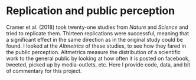 # Replication and public perception

Cramer et al. (2018) took twenty-one studies from *Nature* and *Science* and tried to replicate them. Thirteen replications were successful, meaning that a significant effect in the same direction as in the original study could be found. I looked at the *Altmetrics* of these studies, to see how they fared in the public perception. Altmetrics measure the distribution of a scientific work to the general public by looking at how often it is posted on facebook, tweeted, picked up by media-outlets, etc. 
Here I provide code, data, and bit of commentary for this project.

